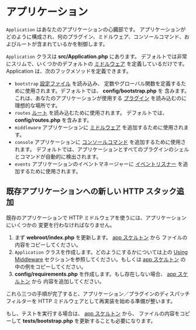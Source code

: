 # アプリケーション

`Application` はあなたのアプリケーションの心臓部です。
アプリケーションがどのように構成され、何のプラグイン、ミドルウェア、コンソールコマンド、およびルートが含まれているかを制御します。

`Application` クラスは **src/Application.php** にあります。
デフォルトでは非常にスリムで、いくつかのデフォルトの [ミドルウェア](../controllers/middleware)
を定義しているだけです。 Application は、次のフックメソッドを定義できます。

- `bootstrap` [設定ファイル](../development/configuration) を読み込み、
  定数やグローバル関数を定義するために使用されます。デフォルトでは、 **config/bootstrap.php** を
  含みます。これは、あなたのアプリケーションが使用する [プラグイン](../plugins) を読み込むのに理想的な場所です。
- `routes` [ルート](../development/routing) を読み込むために使用されます。
  デフォルトでは、 **config/routes.php** を含みます。
- `middleware` アプリケーションに [ミドルウェア](../controllers/middleware)
  を追加するために使用されます。
- `console` アプリケーションに [コンソールコマンド](../console-and-shells)
  を追加するために使用されます。
  デフォルトでは、アプリケーションとすべてのプラグインのシェルとコマンドが自動的に検出されます。
- `events` アプリケーションのイベントマネージャーに
  [イベントリスナー](../core-libraries/events) を追加するために使用されます。

## 既存アプリケーションへの新しい HTTP スタック追加

既存のアプリケーションで HTTP ミドルウェアを使うには、アプリケーションにいくつかの
変更を行わなければなりません。

1.  まず **webroot/index.php** を更新します。 [app スケルトン](https://github.com/cakephp/app/tree/master/webroot/index.php) から
    ファイルの内容をコピーしてください。
2.  `Application` クラスを作成します。どのようにするかについては上の [Using Middleware](../controllers/middleware#using-middleware)
    セクションを参照してください。もしくは [app スケルトン](https://github.com/cakephp/app/tree/master/src/Application.php)
    の中の例をコピーしてください。
3.  **config/requirements.php** を作成します。もし存在しない場合、 [app スケルトン](https://github.com/cakephp/app/blob/master/config/requirements.php) から
    内容を追加してください。

これら三つの手順が完了すると、アプリケーション／プラグインのディスパッチフィルターを
HTTP ミドルウェアとして再実装を始める準備が整います。

もし、テストを実行する場合は、 [app スケルトン](https://github.com/cakephp/app/tree/master/tests/bootstrap.php) から、
ファイルの内容をコピーして **tests/bootstrap.php** を更新することも必要になります。
